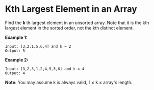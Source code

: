 # Kth Largest Element in an Array

Find the **k** th largest element in an unsorted array. Note that it is the kth largest element in the sorted order, not the kth distinct element.

**Example 1:**

```pseudo
Input: [3,2,1,5,6,4] and k = 2
Output: 5

```

**Example 2:**

```pseudo
Input: [3,2,3,1,2,4,5,5,6] and k = 4
Output: 4
```

**Note:**
You may assume k is always valid, 1 ≤ k ≤ array's length.
